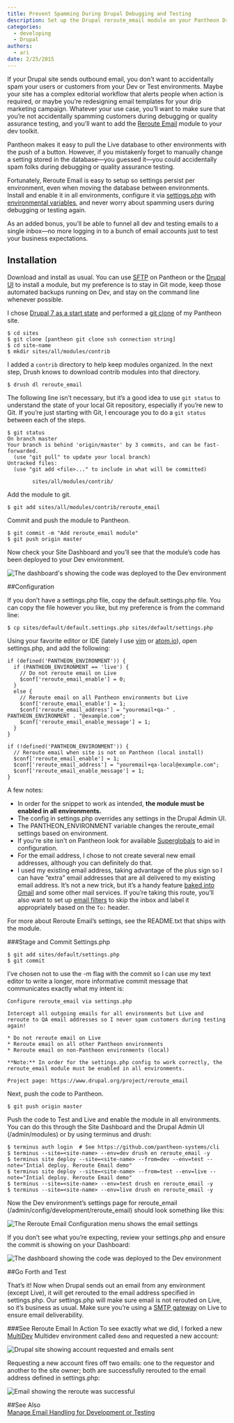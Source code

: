 ```yaml
---
title: Prevent Spamming During Drupal Debugging and Testing
description: Set up the Drupal reroute_email module on your Pantheon Drupal site.
categories:
  - developing
  - Drupal
authors:
  - ari
date: 2/25/2015
---
```

If your Drupal site sends outbound email, you don't want to accidentally spam your users or customers from your Dev or Test environments. Maybe your site has a complex editorial workflow that alerts people when action is required, or maybe you’re redesigning email templates for your drip marketing campaign. Whatever your use case, you’ll want to make sure that you’re not accidentally spamming customers during debugging or quality assurance testing, and you’ll want to add the [Reroute Email](https://www.drupal.org/project/reroute_email) module to your dev toolkit.

Pantheon makes it easy to pull the Live database to other environments with the push of a button. However, if you mistakenly forget to manually change a setting stored in the database—you guessed it—you could accidentally spam folks during debugging or quality assurance testing.

Fortunately, Reroute Email is easy to setup so settings persist per environment, even when moving the database between environments. Install and enable it in all environments, configure it via [settings.php](https://pantheon.io/docs/articles/drupal/configuring-settings-php/) with [environmental variables](https://pantheon.io/docs/articles/sites/code/reading-pantheon-environment-configuration/), and never worry about spamming users during debugging or testing again.

As an added bonus, you’ll be able to funnel all dev and testing emails to a single inbox—no more logging in to a bunch of email accounts just to test your business expectations.

## Installation

Download and install as usual. You can use [SFTP](https://pantheon.io/docs/articles/sites/code/developing-directly-with-sftp-mode/) on Pantheon or the [Drupal UI](https://pantheon.io/docs/articles/sites/code/more-ways-of-managing-code-in-sftp-mode/#installing-modules-and-themes-with-drupal%27s-update-manager) to install a module, but my preference is to stay in Git mode, keep those automated backups running on Dev, and stay on the command line whenever possible.

I chose [Drupal 7 as a start state](https://pantheon.io/docs/articles/sites/create/choosing-start-state/#importing-existing-sites) and performed a [git clone](https://pantheon.io/docs/articles/local/starting-with-git/) of my Pantheon site.
```nohighlight
$ cd sites
$ git clone [pantheon git clone ssh connection string]
$ cd site-name
$ mkdir sites/all/modules/contrib
```
I added a `contrib` directory to help keep modules organized. In the next step, Drush knows to download contrib modules into that directory.
```nohighlight
$ drush dl reroute_email
```
The following line isn’t necessary, but it’s a good idea to use `git status` to understand the state of your local Git repository, especially if you’re new to Git. If you’re just starting with Git, I encourage you to do a `git status` between each of the steps.
```
$ git status
On branch master
Your branch is behind 'origin/master' by 3 commits, and can be fast-forwarded.
  (use "git pull" to update your local branch)
Untracked files:
  (use "git add <file>..." to include in what will be committed)

        sites/all/modules/contrib/
```
Add the module to git.
```nohighlight
$ git add sites/all/modules/contrib/reroute_email
```
Commit and push the module to Pantheon.
```
$ git commit -m "Add reroute_email module"
$ git push origin master
```
Now check your Site Dashboard and you’ll see that the module’s code has been deployed to your Dev environment.

![The dashboard's showing the code was deployed to the Dev environment](/source/assets/images/verify-reroute-email-dashboard-commits1.png)



##Configuration

If you don’t have a settings.php file, copy the default.settings.php file.  You can copy the file however you like, but my preference is from the command line:
```
$ cp sites/default/default.settings.php sites/default/settings.php
```
Using your favorite editor or IDE (lately I use [vim](http://www.vim.org) or [atom.io](https://atom.io)), open settings.php, and add the following:
```
if (defined('PANTHEON_ENVIRONMENT')) {
  if (PANTHEON_ENVIRONMENT == 'live') {
    // Do not reroute email on Live
    $conf['reroute_email_enable'] = 0;
  }
  else {
    // Reroute email on all Pantheon environments but Live
    $conf['reroute_email_enable'] = 1;
    $conf['reroute_email_address'] = "youremail+qa-" . PANTHEON_ENVIRONMENT . "@example.com";
    $conf['reroute_email_enable_message'] = 1;
  }
}

if (!defined('PANTHEON_ENVIRONMENT')) {
  // Reroute email when site is not on Pantheon (local install)
  $conf['reroute_email_enable'] = 1;
  $conf['reroute_email_address'] = "youremail+qa-local@example.com";
  $conf['reroute_email_enable_message'] = 1;
}
```

A few notes:

- In order for the snippet to work as intended, **the module must be enabled in all environments.**
- The config in settings.php overrides any settings in the Drupal Admin UI.
- The PANTHEON_ENVIRONMENT variable changes the reroute_email settings based on environment.
- If you're site isn't on Pantheon look for available [Superglobals](http://php.net/manual/en/language.variables.superglobals.php) to aid in configuration.
- For the email address, I chose to not create several new email addresses, although you can definitely do that.
- I used my existing email address, taking advantage of the plus sign so I can have “extra” email addresses that are all delivered to my existing email address. It’s not a new trick, but it’s a handy feature [baked into Gmail](http://gmailblog.blogspot.com/2008/03/2-hidden-ways-to-get-more-from-your.html) and some other mail services. If you’re taking this route, you’ll also want to set up [email filters](https://support.google.com/mail/answer/6579?hl=en) to skip the inbox and label it appropriately based on the `To:` header.

For more about Reroute Email’s settings, see the README.txt that ships with the module.


###Stage and Commit Settings.php
```
$ git add sites/default/settings.php
$ git commit
```
I’ve chosen not to use the -m flag with the commit so I can use my text editor to write a longer, more informative commit message that communicates exactly what my intent is:
```nohighlight
Configure reroute_email via settings.php

Intercept all outgoing emails for all environments but Live and reroute to QA email addresses so I never spam customers during testing again!

* Do not reroute email on Live
* Reroute email on all other Pantheon environments
* Reroute email on non-Pantheon environments (local)

**Note:** In order for the settings.php config to work correctly, the reroute_email module must be enabled in all environments.

Project page: https://www.drupal.org/project/reroute_email
```
Next, push the code to Pantheon.
```nohighlight
$ git push origin master
```
Push the code to Test and Live and enable the module in all environments.
You can do this through the Site Dashboard and the Drupal Admin UI (/admin/modules) or by using terminus and drush:
```
$ terminus auth login  # See https://github.com/pantheon-systems/cli
$ terminus --site=<site-name> --env=dev drush en reroute_email -y
$ terminus site deploy --site=<site-name> --from=dev --env=test --note="Intial deploy. Reroute Email demo"
$ terminus site deploy --site=<site-name> --from=test --env=live --note="Intial deploy. Reroute Email demo"
$ terminus --site=<site-name> --env=test drush en reroute_email -y
$ terminus --site=<site-name> --env=live drush en reroute_email -y
```
Now the Dev environment’s settings page for reroute_email (/admin/config/development/reroute_email) should look something like this:

![The Reroute Email Configuration menu shows the email settings](/source/assets/images/reroute-email-config-settings.png)

If you don’t see what you’re expecting, review your settings.php and ensure the commit is showing on your Dashboard:

![The dashboard showing the code was deployed to the Dev environment](/source/assets/images/verify-reroute-email-dashboard-commits2.png)

##Go Forth and Test

That’s it! Now when Drupal sends out an email from any environment (except Live), it will get rerouted to the email address specified in settings.php. Our settings.php will make sure email is not rerouted on Live, so it’s business as usual. Make sure you’re using a [SMTP gateway](https://pantheon.io/docs/articles/sites/code/email/#outgoing-email) on Live to ensure email deliverability.

###See Reroute Email In Action
To see exactly what we did, I forked a new [MultiDev](https://pantheon.io/docs/articles/sites/multidev/) Multidev environment called ```demo``` and requested a new account:

![Drupal site showing account requested and emails sent](/source/assets/images/reroute-email-account-requested.png)

Requesting a new account fires off two emails: one to the requestor and another to the site owner; both are successfully rerouted to the email address defined in settings.php:

![Email showing the reroute was successful](/source/assets/images/reroute-email-confirmation.png)

##See Also  
[Manage Email Handling for Development or Testing](https://www.drupal.org/node/201981)
